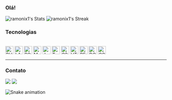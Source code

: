 ### Olá!

![ramonix1's Stats](https://github-readme-stats.vercel.app/api?username=ramonix1&theme=algolia&show_icons=true&hide_border=true&count_private=true)
![ramonix1's Streak](https://github-readme-streak-stats.herokuapp.com/?user=ramonix1&theme=algolia&hide_border=true)

  <!--Tecnologias-->
  <h3>Tecnologias</h3>
  <div style="display: inline_block"><br>
  <img src="https://img.shields.io/badge/PHP-282C34?logo=figma&logoColor=3178C6" alt="PHP logo" title="PHP" height="25" />
  <img src="https://img.shields.io/badge/LARAVEL-282C34?logo=laravel&logoColor=3178C6" alt="LARAVEL logo" title="LARAVEL" height="25" />
  <img src="https://img.shields.io/badge/POSTGRESQL-282C34?logo=postgresql&logoColor=3178C6" alt="POSTGRESQL logo" title="POSTGRESQL" height="25" />
  <img src="https://img.shields.io/badge/MYSQL-282C34?logo=mysql&logoColor=3178C6" alt="MYSQL logo" title="MYSQL" height="25" />
  <img src="https://img.shields.io/badge/JavaScript-282C34?logo=javascript&logoColor=F7DF1E" alt="JavaScript logo" title="JavaScript" height="25" />
  <img src="https://img.shields.io/badge/TypeScript-282C34?logo=typescript&logoColor=3178C6" alt="TypeScript logo" title="TypeScript" height="25" />
  <img src="https://img.shields.io/badge/CSS-282C34?logo=css3&logoColor=3178C6" alt="CSS logo" title="CSS" height="25" />
  <img src="https://img.shields.io/badge/HTML5-282C34?logo=html5&logoColor=3178C6" alt="HTML5 logo" title="HTML5" height="25" />
  <img src="https://img.shields.io/badge/REACT-282C34?logo=react&logoColor=3178C6" alt="REACT logo" title="REACT" height="25" />
  <img src="https://img.shields.io/badge/DOCKER-282C34?logo=docker&logoColor=3178C6" alt="DOCKER logo" title="DOCKER" height="25" />
  <img src="https://img.shields.io/badge/COMPOSER-282C34?logo=composer&logoColor=3178C6" alt="COMPOSE logo" title="COMPOSE" height="25" />
  <hr>
  </div>

  <h3>Contato</h3>
  <!--Contato-->
  <div>
  <a href="https://www.linkedin.com/in/pietro-coelho-7aaa87197/" target="_blank"><img src="https://img.shields.io/badge/-LinkedIn-%230077B5?style=for-the-badge&logo=linkedin&logoColor=white" target="_blank"></a> 
    <a href = "mailto:coelhopietro17@gmail.com"><img src="https://img.shields.io/badge/-Gmail-%23333?style=for-the-badge&logo=gmail&logoColor=white" target="_blank"></a>
  </div>
        
![Snake animation](https://github.com/LuigiGF/LuigiGF/blob/output/github-contribution-grid-snake.svg)

